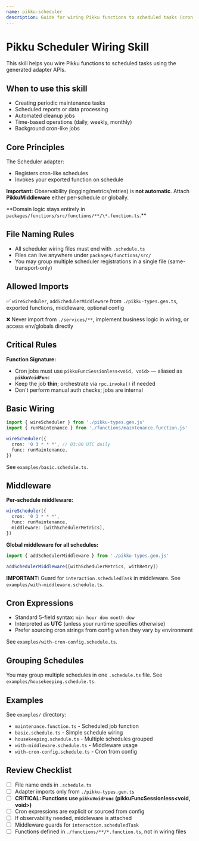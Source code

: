 ```yaml
---
name: pikku-scheduler
description: Guide for wiring Pikku functions to scheduled tasks (cron jobs). Use when creating periodic maintenance tasks, scheduled reports, automated cleanup jobs, or time-based operations.
---
```


# Pikku Scheduler Wiring Skill

This skill helps you wire Pikku functions to scheduled tasks using the generated adapter APIs.

## When to use this skill

- Creating periodic maintenance tasks
- Scheduled reports or data processing
- Automated cleanup jobs
- Time-based operations (daily, weekly, monthly)
- Background cron-like jobs

## Core Principles

The Scheduler adapter:

- Registers cron-like schedules
- Invokes your exported function on schedule

**Important:** Observability (logging/metrics/retries) is **not automatic**. Attach **PikkuMiddleware** either per-schedule or globally.

**Domain logic stays entirely in `packages/functions/src/functions/**/\*.function.ts`.\*\*

## File Naming Rules

- All scheduler wiring files must end with `.schedule.ts`
- Files can live anywhere under `packages/functions/src/`
- You may group multiple scheduler registrations in a single file (same-transport-only)

## Allowed Imports

✅ `wireScheduler`, `addSchedulerMiddleware` from `./pikku-types.gen.ts`, exported functions, middleware, optional config

❌ Never import from `./services/**`, implement business logic in wiring, or access env/globals directly

## Critical Rules

**Function Signature:**

- Cron jobs must use `pikkuFuncSessionless<void, void>` — aliased as **`pikkuVoidFunc`**
- Keep the job **thin**; orchestrate via `rpc.invoke()` if needed
- Don't perform manual auth checks; jobs are internal

## Basic Wiring

```typescript
import { wireScheduler } from './pikku-types.gen.js'
import { runMaintenance } from './functions/maintenance.function.js'

wireScheduler({
  cron: '0 3 * * *', // 03:00 UTC daily
  func: runMaintenance,
})
```

See `examples/basic.schedule.ts`.

## Middleware

**Per-schedule middleware:**

```typescript
wireScheduler({
  cron: '0 3 * * *',
  func: runMaintenance,
  middleware: [withSchedulerMetrics],
})
```

**Global middleware for all schedules:**

```typescript
import { addSchedulerMiddleware } from './pikku-types.gen.js'

addSchedulerMiddleware([withSchedulerMetrics, withRetry])
```

**IMPORTANT:** Guard for `interaction.scheduledTask` in middleware. See `examples/with-middleware.schedule.ts`.

## Cron Expressions

- Standard 5-field syntax: `min hour dom month dow`
- Interpreted as **UTC** (unless your runtime specifies otherwise)
- Prefer sourcing cron strings from config when they vary by environment

See `examples/with-cron-config.schedule.ts`.

## Grouping Schedules

You may group multiple schedules in one `.schedule.ts` file. See `examples/housekeeping.schedule.ts`.

## Examples

See `examples/` directory:

- `maintenance.function.ts` - Scheduled job function
- `basic.schedule.ts` - Simple schedule wiring
- `housekeeping.schedule.ts` - Multiple schedules grouped
- `with-middleware.schedule.ts` - Middleware usage
- `with-cron-config.schedule.ts` - Cron from config

## Review Checklist

- [ ] File name ends in `.schedule.ts`
- [ ] Adapter imports only from `./pikku-types.gen.ts`
- [ ] **CRITICAL: Functions use `pikkuVoidFunc` (pikkuFuncSessionless<void, void>)**
- [ ] Cron expressions are explicit or sourced from config
- [ ] If observability needed, middleware is attached
- [ ] Middleware guards for `interaction.scheduledTask`
- [ ] Functions defined in `./functions/**/*.function.ts`, not in wiring files
